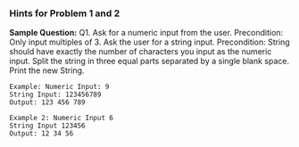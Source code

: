 ### Hints for Problem 1 and 2

**Sample Question:** Q1. Ask for a numeric input from the user. Precondition: Only input multiples of 3. Ask the user for a string input.
Precondition: String should have exactly the number of characters you input as the numeric input. Split the string in three equal parts separated by a single blank space.
Print the new String.
```
Example: Numeric Input: 9        
String Input: 123456789         
Output: 123 456 789           
```
```
Example 2: Numeric Input 6
String Input 123456
Output: 12 34 56
```
